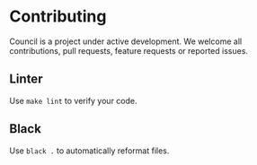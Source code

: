 # Contributing

Council is a project under active development. We welcome all contributions, pull requests, feature requests or reported issues.

## Linter

Use `make lint` to verify your code.

## Black

Use `black .` to automatically reformat files.
